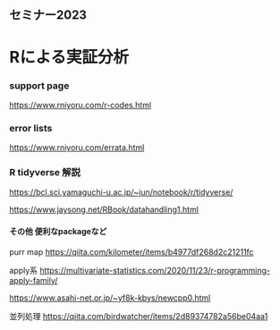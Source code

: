 ## セミナー2023
# Rによる実証分析
### support page 
https://www.rniyoru.com/r-codes.html
### error lists
https://www.rniyoru.com/errata.html
### R tidyverse 解説
https://bcl.sci.yamaguchi-u.ac.jp/~jun/notebook/r/tidyverse/

https://www.jaysong.net/RBook/datahandling1.html

#### その他 便利なpackageなど
purr map
https://qiita.com/kilometer/items/b4977df268d2c21211fc

apply系
https://multivariate-statistics.com/2020/11/23/r-programming-apply-family/

https://www.asahi-net.or.jp/~yf8k-kbys/newcpp0.html

並列処理
https://qiita.com/birdwatcher/items/2d89374782a56be04aa1
